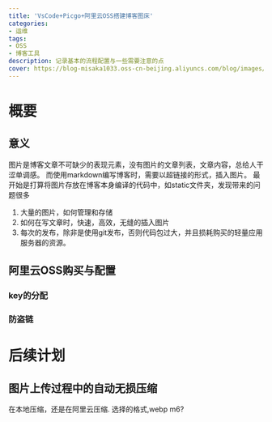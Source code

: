 ```yaml
---
title: 'VsCode+Picgo+阿里云OSS搭建博客图床'
categories:
- 运维
tags: 
- OSS
- 博客工具
description: 记录基本的流程配置与一些需要注意的点
cover: https://blog-misaka1033.oss-cn-beijing.aliyuncs.com/blog/images/1599308368179.webp
---
```

# 概要
## 意义
图片是博客文章不可缺少的表现元素，没有图片的文章列表，文章内容，总给人干涩单调感。
而使用markdown编写博客时，需要以超链接的形式，插入图片。
最开始是打算将图片存放在博客本身编译的代码中，如static文件夹，发现带来的问题很多
1. 大量的图片，如何管理和存储
2. 如何在写文章时，快速，高效，无缝的插入图片
3. 每次的发布，除非是使用git发布，否则代码包过大，并且损耗购买的轻量应用服务器的资源。

## 阿里云OSS购买与配置
### key的分配
### 防盗链
# 后续计划
## 图片上传过程中的自动无损压缩
在本地压缩，还是在阿里云压缩.
选择的格式,webp m6?